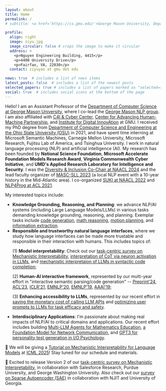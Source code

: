 ```yaml
---
layout: about
title: Home
permalink: /
# subtitle: <a href='https://cs.gmu.edu/'>George Mason University, Department of Computer Science</a>.

profile:
  align: right
  image: ziyu.jpg
  image_circular: false # crops the image to make it circular
  address: >
    <p>Nguyen Engineering Building, 4415</p>
    <p>4400 University Drive</p>
    <p>Fairfax, VA, 22030</p>
  contact: ziyuyao at gmu dot edu

news: true  # includes a list of news items
latest_posts: false  # includes a list of the newest posts
selected_papers: true # includes a list of papers marked as "selected={true}"
social: true  # includes social icons at the bottom of the page
---
```


Hello! I am an Assistant Professor of the <a href="https://cs.gmu.edu/">Department of Computer Science at George Mason University</a>, where I co-lead the <a href="https://nlp.cs.gmu.edu/">George Mason NLP group</a>. I am also affiliated with <a href="https://c4i.gmu.edu/">C4I & Cyber Center</a>, <a href="https://cahmp.gmu.edu/">Center for Advancing Human-Machine Partnership</a>, and <a href="https://idia.gmu.edu/">Institute for Digital InnovAtion</a> at GMU. I received my PhD degree from <a href="https://cse.osu.edu/">Department of Computer Science and Engineering at the Ohio State University (OSU)</a> in 2021, and have spent time interning at Microsoft Semantic Machines, Carnegie Mellon University, Microsoft Research, Fujitsu Lab of America, and Tsinghua University. I work in natural language processing (NLP) and artificial intelligence (AI). My research has been founded by <b>National Science Foundation</b>, <b>Microsoft Accelerate Foundation Models Research Award</b>, <b>Virginia Commonwealth Cyber Initiative</b>, and <b>UMD's Applied Research Laboratory for Intelligence and Security</b>. I was the <a href="https://2024.naacl.org/committees/organization/#diversity--inclusion-chairs">Diversity & Inclusion Co-Chair at NAACL 2024</a> and the lead faculty organizer of <a href="https://www.mascsll.org/2023/">MASC-SLL 2023</a> (a local NLP event with a 10-year history in the Mid-Atlantic area). I co-organized <a href="https://suki-workshop.github.io/">SUKI at NAACL 2022</a> and <a href="https://nlp4prog.github.io/2021/">NLP4Prog at ACL 2021</a>.

My interested topics include:
<ul>
  <li><b>Knowledge Grounding, Reasoning, and Planning</b>: we advance NLP/AI systems (including Large Language Models/LLMs) in various tasks demanding knowledge grounding, reasoning, and planning. Exemplar tasks include <a href="https://nlp4prog.github.io/2021/">code generation</a>, <a href="https://arxiv.org/pdf/2410.03864">math reasoning</a>, <a href="https://arxiv.org/pdf/2411.18711">motion planning</a>, and <a href="https://arxiv.org/pdf/2502.16377">information extraction</a>. 
  </li>
  
  <!-- With my wonderful collaborators, we recently built <a href="https://arxiv.org/pdf/2308.04030.pdf">Gentopia</a>, an open-source platform for implementing <b>Tool-Augmented LLM Agents</b>, to facilitate the exploration of LLMs for reasoning and planning.</li> -->

  <li><b>Responsible and trustworthy natural language interfaces</b>, where we study how language interfaces can be made more trustable and responsible in their interaction with humans. This includes topics of: 

  (1) <b>Model interpretability</b>: Check out our <a href="https://arxiv.org/pdf/2407.02646">task-centric survey on Mechanistic Interpretability</a>, <a href="https://arxiv.org/pdf/2406.12288">interpretation of CoT via neuron activation in LLMs</a>, and <a href="https://arxiv.org/pdf/2502.18499">mechanistic interpretaion of LLMs in syntactic code completion</a>;
  
  (2) <b>Human-AI interactive framework</b>, represented by our multi-year effort in "interactive semantic parsing/code generation" -- <a href="https://hyan5.github.io/IntelliExplain/">Preprint'24</a>, <a href="https://arxiv.org/pdf/2305.08195.pdf">ACL'23</a>, <a href="https://openreview.net/pdf?id=v9hAX77--cZ">ICLR'21</a>, <a href="https://arxiv.org/pdf/2005.00689.pdf">EMNLP'20</a>, <a href="https://arxiv.org/pdf/1910.05389.pdf">EMNLP'19</a>, <a href="https://arxiv.org/pdf/1808.06740.pdf">AAAI'19</a>;
  
  (3) <b>Enhancing accessibility to LLMs</b>, represented by our recent effort in <a href="https://arxiv.org/pdf/2310.03094.pdf">saving the monetary cost of calling LLM APIs</a> and <a href="https://arxiv.org/pdf/2310.02107.pdf">optimizing user prompts to LLMs for task efficacy and safety</a>.
  
  </li>

  <li><b>Interdisciplinary Applications</b>: I'm passionate about making real impacts of NLP/AI to critical domains and applications. Our recent effort includes building <a href="https://murongyue.github.io/MathVC.github.io/">Multi-LLM Agents for Mathematics Education</a>, <a href="https://arxiv.org/pdf/2402.03646.pdf">a Foundation Model for Network Communication</a>, and <a href="https://link.springer.com/epdf/10.1007/s10869-022-09864-6?sharing_token=oM_FITa-ZMsaUxDt1dypj_e4RwlQNchNByi7wbcMAY6dkXYeEYupPSqR009uRLqzjOkoEQXE54xAk8giN9qKGscoSEQcHEIuAsVuTIH0Y85EB05c3M1eR5mnsr203HjI_mcaqkcI_jvDvKGUfa1q1FviAXgPeTPBhW3gDGiJNqo=">GPT3 for personality test generation in I/O Psychology</a>. </li>

</ul>

:star2: We will be giving a <a href="https://ziyu-yao-nlp-lab.github.io/ICML25-MI-Tutorial.github.io/">Tutorial on Mechanistic Interpretability for Language Models</a> at <a href="https://icml.cc/">ICML 2025</a>! Stay tuned for our schedule and materials.

:star2: Excited to release Version 2 of our <a href="https://arxiv.org/pdf/2407.02646">task-centric survey on Mechanistic Interpretability</a>, in collaboration with Salesforce Research, Purdue University, and George Washington University. Also check out our <a href="https://arxiv.org/pdf/2503.05613">survey on Sparse Autoencoder (SAE)</a> in collaboration with NJIT and University of Georgia.

<!-- <div style="border: 3px solid #006633; padding: 10px; background-color: #FFCC33">
  **:loudspeaker: I will recruit 1-3 PhD students for the Fall'25 cycle. I wrote a blog "Why you should apply for Mason CS and work with me" <a href="./why-mason-and-my-group">here</a>. If you are interested, please contact me following the instructions on <a href="./prospective_students">this page</a>.**
</div> -->

<!-- Write your biography here. Tell the world about yourself. Link to your favorite [subreddit](http://reddit.com). You can put a picture in, too. The code is already in, just name your picture `prof_pic.jpg` and put it in the `img/` folder.

Put your address / P.O. box / other info right below your picture. You can also disable any of these elements by editing `profile` property of the YAML header of your `_pages/about.md`. Edit `_bibliography/papers.bib` and Jekyll will render your [publications page](/al-folio/publications/) automatically.

Link to your social media connections, too. This theme is set up to use [Font Awesome icons](http://fortawesome.github.io/Font-Awesome/) and [Academicons](https://jpswalsh.github.io/academicons/), like the ones below. Add your Facebook, Twitter, LinkedIn, Google Scholar, or just disable all of them. -->
